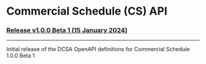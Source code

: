 # Commercial Schedule (CS) API




### <a name="v100B1"></a>[Release v1.0.0 Beta 1 (15 January 2024)](https://app.swaggerhub.com/apis-docs/dcsaorg/DCSA_CS/1.0.0-Beta-1)
---
Initial release of the DCSA OpenAPI definitions for Commercial Schedule 1.0.0 Beta 1